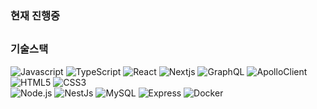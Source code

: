 <div>
  
### 현재 진행중


##
### 기술스택
<p>
<img alt="Javascript" src="https://img.shields.io/badge/JavaScript-F7DF1E?style=flat-square&logo=JavaScript&logoColor=000080"/>
<img alt="TypeScript" src="https://img.shields.io/badge/TypeScript-3178C6?style=flat-square&logo=TypeScript&logoColor=white"/>
<img alt="React" src="https://img.shields.io/badge/React-61DAFB?style=flat-square&logo=React&logoColor=white"/>
<img alt="Nextjs" src="https://img.shields.io/badge/Next.js-000000?style=flat-square&logo=Next.js&logoColor=white"/>
<img alt="GraphQL" src="https://img.shields.io/badge/GraphQL-E10098?style=flat-square&logo=GraphQL&logoColor=white"/>
<img alt="ApolloClient" src="https://img.shields.io/badge/ApolloClient-311C87?style=flat-square&logo=apollographql&logoColor=white"/>
<img alt="HTML5" src="https://img.shields.io/badge/HTML5-E34F26?style=flat-square&logo=html5&logoColor=white"/>
<img alt="CSS3" src="https://img.shields.io/badge/CSS3-1572B6?style=flat-square&logo=css3&logoColor=white"/>
<br/>
<img alt="Node.js" src ="https://img.shields.io/badge/Node.js-339933.svg?&style=flat&logo=Node.js&logoColor=black"/>
<img alt="NestJs" src ="https://img.shields.io/badge/NestJs-E0234E.svg?&style=flat&logo=NestJs&logoColor=black"/>
<img alt="MySQL" src ="https://img.shields.io/badge/MySQL-4479A1.svg?&style=flat&logo=MySQL&logoColor=black"/>
<img alt="Express" src ="https://img.shields.io/badge/Express-000000.svg?&style=flat&logo=MySQL&logoColor=white"/>
<img alt="Docker" src ="https://img.shields.io/badge/Docker-2496ED.svg?&style=flat&logo=Docker&logoColor=white"/>
</p>
</div>



